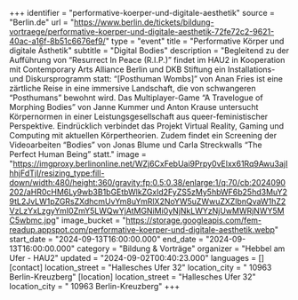 +++
identifier = "performative-koerper-und-digitale-aesthetik"
source = "Berlin.de"
url = "https://www.berlin.de/tickets/bildung-vortraege/performative-koerper-und-digitale-aesthetik-72fe72c2-9621-40ac-a16f-8b51c6676ef9/"
type = "event"
title = "Performative Körper und digitale Ästhetik"
subtitle = "Digital Bodies"
description = "Begleitend zu der Aufführung von “Resurrect In Peace (R.I.P.)” findet im HAU2 in Kooperation mit Contemporary Arts Alliance Berlin und DKB Stiftung ein Installations- und Diskursprogramm statt: “[Posthuman Wombs]” von Anan Fries ist eine zärtliche Reise in eine immersive Landschaft, die von schwangeren “Posthumans” bewohnt wird. Das Multiplayer-Game “A Travelogue of Morphing Bodies” von Janne Kummer und Anton Krause untersucht Körpernormen in einer Leistungsgesellschaft aus queer-feministischer Perspektive. Eindrücklich verbindet das Projekt Virtual Reality, Gaming und Computing mit aktuellen Körpertheorien. Zudem findet ein Screening der Videoarbeiten “Bodies” von Jonas Blume und Carla Streckwalls “The Perfect Human Being” statt."
image = "https://imgproxy.berlinonline.net/WZj6CxFebUai9Prpy0vElxx61Rq9Awu3ajIhhjFdTjI/resizing_type:fill-down/width:480/height:360/gravity:fp:0.5:0.38/enlarge:1/q:70/cb:2024090202/aHR0cHM6Ly9wb3B1bGEtbWlkZGxld2FyZS5zMy5hbWF6b25hd3MuY29tL2JvLW1pZGRsZXdhcmUvYm8uYmRlX2NoYW5uZWwuZXZlbnQvaW1hZ2VzLzYxLzgyYmI0ZmY5LWQwYjAtMGNiMi0yNjNkLWYzNjUwMWRjNWY5MC5wbmc.jpg"
image_bucket = "https://storage.googleapis.com/fem-readup.appspot.com/performative-koerper-und-digitale-aesthetik.webp"
start_date = "2024-09-13T16:00:00.000"
end_date = "2024-09-13T16:00:00.000"
category = "Bildung & Vorträge"
organizer = "Hebbel am Ufer - HAU2"
updated = "2024-09-02T00:40:23.000"
languages = []
[contact]
location_street = "Hallesches Ufer 32"
location_city = " 10963 Berlin-Kreuzberg"
[location]
location_street = "Hallesches Ufer 32"
location_city = " 10963 Berlin-Kreuzberg"
+++